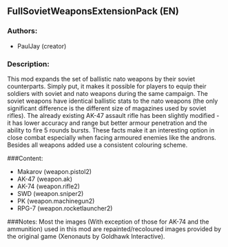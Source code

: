 ## FullSovietWeaponsExtensionPack (EN)

### Authors:
- PaulJay (creator)

### Description:
This mod expands the set of ballistic nato weapons by their soviet counterparts. Simply put, it makes it possible for players to equip their soldiers with soviet and nato weapons during the same campaign. The soviet weapons have identical ballistic stats to the nato weapons (the only significant difference is the different size of magazines used by soviet rifles). The already existing AK-47 assault rifle has been slightly modified - it has lower accuracy and range but better armour penetration and the ability to fire 5 rounds bursts. These facts make it an interesting option in close combat especially when facing armoured enemies like the androns. Besides all weapons added use a consistent colouring scheme.

###Content:

- Makarov (weapon.pistol2)
- AK-47   (weapon.ak)
- AK-74   (weapon.rifle2)
- SWD     (weapon.sniper2)
- PK      (weapon.machinegun2)
- RPG-7   (weapon.rocketlauncher2)

###Notes:
Most the images (With exception of those for AK-74 and the ammunition) used in this mod are repainted/recoloured images provided by the original game (Xenonauts by Goldhawk Interactive).
